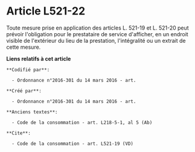 # Article L521-22

Toute mesure prise en application des articles L. 521-19 et L. 521-20 peut prévoir l'obligation pour le prestataire de
service d'afficher, en un endroit visible de l'extérieur du lieu de la prestation, l'intégralité ou un extrait de cette
mesure.

**Liens relatifs à cet article**

	**Codifié par**:

	  - Ordonnance n°2016-301 du 14 mars 2016 - art.

	**Créé par**:

	  - Ordonnance n°2016-301 du 14 mars 2016 - art.

	**Anciens textes**:

	  - Code de la consommation - art. L218-5-1, al 5 (Ab)

	**Cite**:

	  - Code de la consommation - art. L521-19 (VD)
